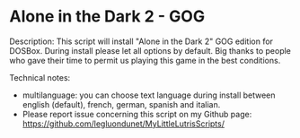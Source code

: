 # Alone in the Dark 2 - GOG

Description:
This script will install "Alone in the Dark 2" GOG edition for DOSBox.
During install please let all options by default.
Big thanks to people who gave their time to permit us playing this game in the best conditions.

Technical notes:
- multilanguage: you can choose text language during install between english (default), french, german, spanish and italian.
- Please report issue concerning this script on my Github page:
https://github.com/legluondunet/MyLittleLutrisScripts/
